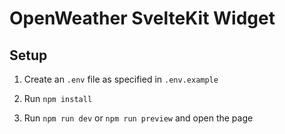 # OpenWeather SvelteKit Widget

## Setup

1. Create an `.env` file as specified in `.env.example`

2. Run `npm install`

3. Run `npm run dev` or `npm run preview` and open the page
